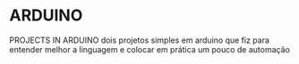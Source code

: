 # ARDUINO
PROJECTS IN ARDUINO
dois projetos simples em arduino que fiz para entender melhor a linguagem e colocar em prática um pouco de automação
